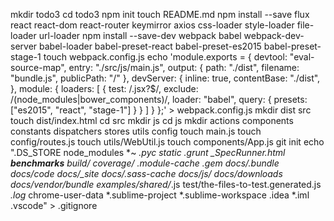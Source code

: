 mkdir todo3
cd todo3
npm init
touch README.md
npm install --save flux react react-dom react-router keymirror axios css-loader style-loader file-loader url-loader
npm install --save-dev webpack babel webpack-dev-server babel-loader babel-preset-react babel-preset-es2015 babel-preset-stage-1
touch webpack.config.js
echo 'module.exports = {
  devtool: "eval-source-map",
  entry: "./src/js/main.js",
  output: {
    path: "./dist",
    filename: "bundle.js",
    publicPath: "/"
  },
  devServer: {
    inline: true,
    contentBase: "./dist",
  },
  module: {
    loaders: [
      {
        test: /\.jsx?$/,
        exclude: /(node_modules|bower_components)/,
        loader: "babel",
        query: {
          presets: ["es2015", "react", "stage-1"]
        }
      }
    ]
  }
};' > webpack.config.js
mkdir dist src
touch dist/index.html
cd src
mkdir js
cd js
mkdir actions components constants dispatchers stores utils config
touch main.js
touch config/routes.js
touch utils/WebUtil.js
touch components/App.js
git init
echo ".DS_STORE
node_modules
*~
*.pyc
static
.grunt
_SpecRunner.html
__benchmarks__
build/
coverage/
.module-cache
*.gem
docs/.bundle
docs/code
docs/_site
docs/.sass-cache
docs/js/*
docs/downloads
docs/vendor/bundle
examples/shared/*.js
test/the-files-to-test.generated.js
*.log*
chrome-user-data
*.sublime-project
*.sublime-workspace
.idea
*.iml
.vscode" > .gitignore